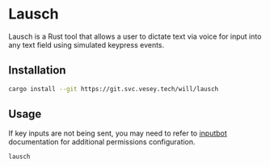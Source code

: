 # Lausch

Lausch is a Rust tool that allows a user to dictate text via voice for input into any text field using simulated keypress events.

## Installation

```bash
cargo install --git https://git.svc.vesey.tech/will/lausch
```

## Usage

If key inputs are not being sent, you may need to refer to [inputbot](https://github.com/obv-mikhail/InputBot) documentation for additional permissions configuration.

```bash
lausch
```

